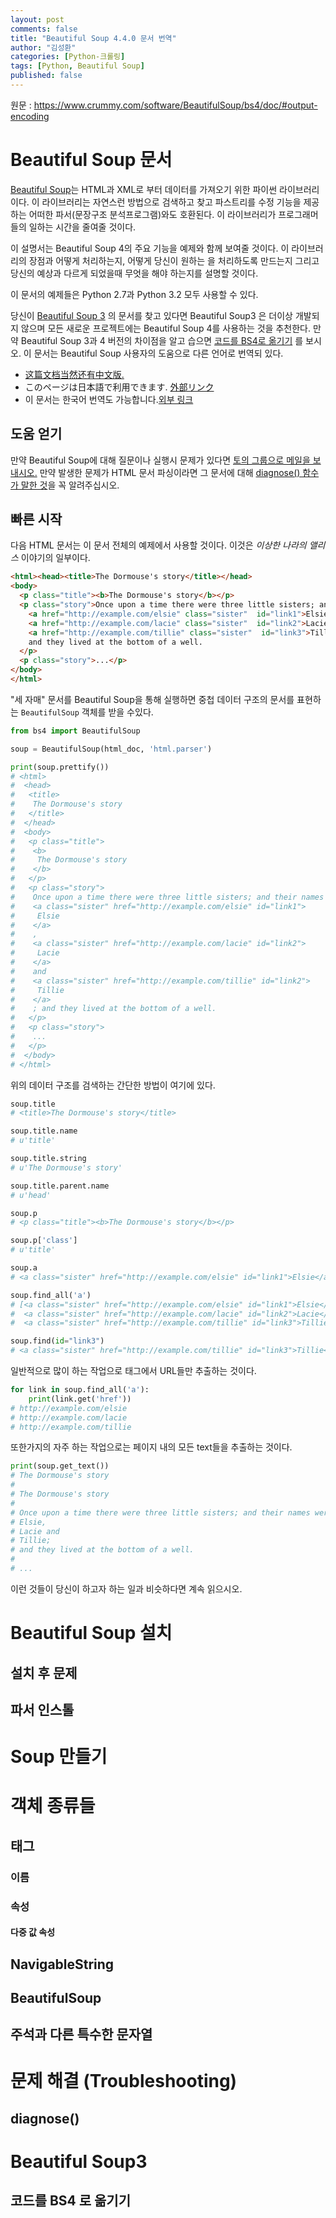 ```yaml
---
layout: post
comments: false
title: "Beautiful Soup 4.4.0 문서 번역"
author: "김성환"
categories: [Python-크롤링]
tags: [Python, Beautiful Soup]
published: false
---
```


원문 : https://www.crummy.com/software/BeautifulSoup/bs4/doc/#output-encoding

# Beautiful Soup 문서
[Beautiful Soup](https://www.crummy.com/software/BeautifulSoup/)는 HTML과 XML로 부터 데이터를 가져오기 위한 파이썬 라이브러리이다. 이 라이브러리는 자연스런 방법으로 검색하고 찾고 파스트리를 수정 기능을 제공하는 어떠한 파서(문장구조 분석프로그램)와도 호환된다. 이 라이브러리가 프로그래머들의 일하는 시간을 줄여줄 것이다.

이 설명서는 Beautiful Soup 4의 주요 기능을 예제와 함께 보여줄 것이다. 이 라이브러리의 장점과 어떻게 처리하는지, 어떻게 당신이 원하는 을 처리하도록 만드는지 그리고 당신의 예상과 다르게 되었을때 무엇을 해야 하는지를 설명할 것이다.

이 문서의 예제들은 Python 2.7과 Python 3.2 모두 사용할 수 있다. 

당신이 [Beautiful Soup 3](https://www.crummy.com/software/BeautifulSoup/bs3/documentation.html) 의 문서를 찾고 있다면 Beautiful Soup3 은 더이상 개발되지 않으며 모든 새로운 프로젝트에는 Beautiful Soup 4를 사용하는 것을 추천한다. 만약 Beautiful Soup 3과 4 버전의 차이점을 알고 습으면 [코드를 BS4로 옮기기](#heading-코드를-BS4-로-옮기기) 를 보시오.
이 문서는 Beautiful Soup 사용자의 도움으로 다른 언어로 번역되 있다.
+ [这篇文档当然还有中文版.](https://www.crummy.com/software/BeautifulSoup/bs4/doc.zh/)
+ このページは日本語で利用できます. [外部リンク](http://kondou.com/BS4/)
+ 이 문서는 한국어 번역도 가능합니다.[외부 링크](#)

## 도움 얻기
만약 Beautiful Soup에 대해 질문이나 실행시 문제가 있다면 [토의 그룹으로 메일을 보내시오.](https://groups.google.com/forum/?fromgroups#!forum/beautifulsoup) 만약 발생한 문제가 HTML 문서 파싱이라면 그 문서에 대해 [diagnose() 함수가 말한 것](#heading-diagnose)을 꼭 알려주십시오.


## 빠른 시작
다음 HTML 문서는 이 문서 전체의 예제에서 사용할 것이다. 이것은 *이상한 나라의 앨리스* 이야기의 일부이다.
```html
<html><head><title>The Dormouse's story</title></head>
<body>
  <p class="title"><b>The Dormouse's story</b></p>
  <p class="story">Once upon a time there were three little sisters; and their names were
    <a href="http://example.com/elsie" class="sister"  id="link1">Elsie</a>,
    <a href="http://example.com/lacie" class="sister"  id="link2">Lacie</a> and
    <a href="http://example.com/tillie" class="sister"  id="link3">Tillie</a>;
    and they lived at the bottom of a well.
  </p>
  <p class="story">...</p>
</body>
</html>
```
"세 자매" 문서를 Beautiful Soup을 통해 실행하면 중첩 데이터 구조의 문서를 표현하는 `BeautifulSoup` 객체를 받을 수있다.
```python
from bs4 import BeautifulSoup

soup = BeautifulSoup(html_doc, 'html.parser')

print(soup.prettify())
# <html>
#  <head>
#   <title>
#    The Dormouse's story
#   </title>
#  </head>
#  <body>
#   <p class="title">
#    <b>
#     The Dormouse's story
#    </b>
#   </p>
#   <p class="story">
#    Once upon a time there were three little sisters; and their names were
#    <a class="sister" href="http://example.com/elsie" id="link1">
#     Elsie
#    </a>
#    ,
#    <a class="sister" href="http://example.com/lacie" id="link2">
#     Lacie
#    </a>
#    and
#    <a class="sister" href="http://example.com/tillie" id="link2">
#     Tillie
#    </a>
#    ; and they lived at the bottom of a well.
#   </p>
#   <p class="story">
#    ...
#   </p>
#  </body>
# </html>
```
위의 데이터 구조를 검색하는 간단한 방법이 여기에 있다.
```python
soup.title
# <title>The Dormouse's story</title>

soup.title.name
# u'title'

soup.title.string
# u'The Dormouse's story'

soup.title.parent.name
# u'head'

soup.p
# <p class="title"><b>The Dormouse's story</b></p>

soup.p['class']
# u'title'

soup.a
# <a class="sister" href="http://example.com/elsie" id="link1">Elsie</a>

soup.find_all('a')
# [<a class="sister" href="http://example.com/elsie" id="link1">Elsie</a>,
#  <a class="sister" href="http://example.com/lacie" id="link2">Lacie</a>,
#  <a class="sister" href="http://example.com/tillie" id="link3">Tillie</a>]

soup.find(id="link3")
# <a class="sister" href="http://example.com/tillie" id="link3">Tillie</a>
```
일반적으로 많이 하는 작업으로 <a> 태그에서 URL들만 추출하는 것이다.
```python
for link in soup.find_all('a'):
    print(link.get('href'))
# http://example.com/elsie
# http://example.com/lacie
# http://example.com/tillie
```
또한가지의 자주 하는 작업으로는 페이지 내의 모든 text들을 추출하는 것이다.
```python
print(soup.get_text())
# The Dormouse's story
#
# The Dormouse's story
#
# Once upon a time there were three little sisters; and their names were
# Elsie,
# Lacie and
# Tillie;
# and they lived at the bottom of a well.
#
# ...
```
이런 것들이 당신이 하고자 하는 일과 비슷하다면 계속 읽으시오.

# Beautiful Soup 설치

## 설치 후 문제

## 파서 인스톨

# Soup 만들기

# 객체 종류들
## 태그

### 이름
### 속성

#### 다중 값 속성
## NavigableString
## BeautifulSoup
## 주석과 다른 특수한 문자열



# 문제 해결 (Troubleshooting)
## diagnose()


# Beautiful Soup3
## 코드를 BS4 로 옮기기